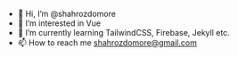 - 👋 Hi, I’m @shahrozdomore
- 👀 I’m interested in Vue
- 🌱 I’m currently learning TailwindCSS, Firebase, Jekyll etc.
- 📫 How to reach me shahrozdomore@gmail.com

<!---
shahrozdomore/shahrozdomore is a ✨ special ✨ repository because its `README.md` (this file) appears on your GitHub profile.
You can click the Preview link to take a look at your changes.
--->
